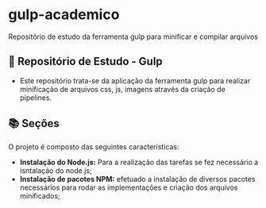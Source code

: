# gulp-academico
Repositório de estudo da ferramenta gulp para minificar e compilar arquivos

## 📝 Repositório de Estudo - Gulp

- Este repositório trata-se da aplicação da ferramenta gulp para realizar minificação de arquivos css, js, imagens através da criação de pipelines.

## 📚 Seções

O projeto é composto das seguintes caracteristicas:

- **Instalação do Node.js:** Para a realização das tarefas se fez necessário a isntalação do node.js;
- **Instalação de pacotes NPM:** efetuado a instalação de diversos pacotes necessários para rodar as implementações e criação dos arquivos minificados;
